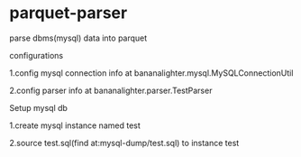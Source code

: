 # parquet-parser
parse dbms(mysql) data into parquet



configurations

  1.config mysql connection info at bananalighter.mysql.MySQLConnectionUtil
  
  2.config parser info at bananalighter.parser.TestParser


Setup mysql db

  1.create mysql instance named test
  
  2.source test.sql(find at:mysql-dump/test.sql) to instance test
